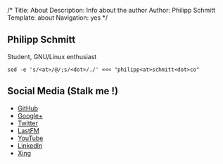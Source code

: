 /*
Title: About
Description: Info about the author
Author: Philipp Schmitt
Template: about
Navigation: yes
*/

## Philipp Schmitt

Student, GNU/Linux enthusiast 

    sed -e 's/<at>/@/;s/<dot>/./' <<< "philipp<at>schmitt<dot>co"

## Social Media (Stalk me !)

<div id="stalk-section" markdown="1">

* <span class="github">[<i class="fa fa-fw fa-github-square"></i> GitHub](https://www.github.com/pschmitt)</span>
* <span class="google-plus">[<i class="fa fa-fw fa-google-plus-square"></i> Google+](https://plus.google.com/u/0/111748235994603810778/posts)<span> 
* <span class="twitter">[<i class="fa fa-fw fa-twitter-square"></i> Twitter](https://twitter.com/pppschmitt)</span> 
* <span class="lastfm">[<i class="fa fa-fw icon-lastfm-rect"></i> LastFM](http://www.last.fm/user/pppschmitt)</span>
* <span class="youtube">[<i class="fa fa-fw fa-youtube-square"></i> YouTube](https://www.youtube.com/user/pppschmitt)</span>
* <span class="linkedin">[<i class="fa fa-fw fa-linkedin-square"></i> LinkedIn](http://www.linkedin.com/in/pschmitt)</span> 
* <span class="xing">[<i class="fa fa-fw fa-xing-square"></i> Xing](https://www.xing.com/profile/Philipp_Schmitt19)</span>

</div>
